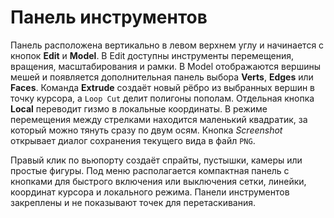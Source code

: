 # Панель инструментов

Панель расположена вертикально в левом верхнем углу и начинается с кнопок **Edit** и **Model**. В Edit доступны инструменты перемещения, вращения, масштабирования и рамки. В Model отображаются вершины мешей и появляется дополнительная панель выбора **Verts**, **Edges** или **Faces**. Команда **Extrude** создаёт новый рёбро из выбранных вершин в точку курсора, а ``Loop Cut`` делит полигоны пополам. Отдельная кнопка **Local** переводит гизмо в локальные координаты. В режиме перемещения между стрелками находится маленький квадратик, за который можно тянуть сразу по двум осям.
Кнопка *Screenshot* открывает диалог сохранения текущего вида в файл ``PNG``.

Правый клик по вьюпорту создаёт спрайты, пустышки, камеры или простые фигуры.
Под меню располагается компактная панель с кнопками для быстрого включения или
выключения сетки, линейки, координат курсора и локального режима. Панели
инструментов закреплены и не показывают точек для перетаскивания.
